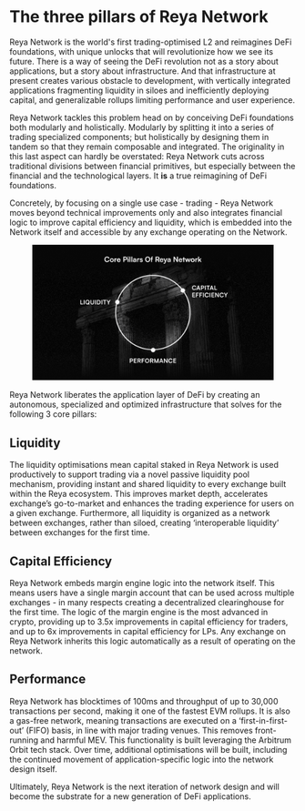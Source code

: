 # The three pillars of Reya Network

Reya Network is the world's first trading-optimised L2 and reimagines DeFi foundations, with unique unlocks that will revolutionize how we see its future. There is a way of seeing the DeFi revolution not as a story about applications, but a story about infrastructure. And that infrastructure at present creates various obstacle to development, with vertically integrated applications fragmenting liquidity in siloes and inefficiently deploying capital, and generalizable rollups limiting performance and user experience.

Reya Network tackles this problem head on by conceiving DeFi foundations both modularly and holistically. Modularly by splitting it into a series of trading specialized components; but holistically by designing them in tandem so that they remain composable and integrated. The originality in this last aspect can hardly be overstated: Reya Network cuts across traditional divisions between financial primitives, but especially between the financial and the technological layers. It **is** a true reimagining of DeFi foundations.

Concretely, by focusing on a single use case - trading - Reya Network moves beyond technical improvements only and also integrates financial logic to improve capital efficiency and liquidity, which is embedded into the Network itself and accessible by any exchange operating on the Network.

<figure><img src=".gitbook/assets/image (17).png" alt=""><figcaption></figcaption></figure>

Reya Network liberates the application layer of DeFi by creating an autonomous, specialized and optimized infrastructure that solves for the following 3 core pillars:

## Liquidity

The liquidity optimisations mean capital staked in Reya Network is used productively to support trading via a novel passive liquidity pool mechanism, providing instant and shared liquidity to every exchange built within the Reya ecosystem. This improves market depth, accelerates exchange’s go-to-market and enhances the trading experience for users on a given exchange. Furthermore, all liquidity is organized as a network between exchanges, rather than siloed, creating ‘interoperable liquidity’ between exchanges for the first time.

## Capital Efficiency

Reya Network embeds margin engine logic into the network itself. This means users have a single margin account that can be used across multiple exchanges - in many respects creating a decentralized clearinghouse for the first time. The logic of the margin engine is the most advanced in crypto, providing up to 3.5x improvements in capital efficiency for traders, and up to 6x improvements in capital efficiency for LPs. Any exchange on Reya Network inherits this logic automatically as a result of operating on the network.

## Performance

Reya Network has blocktimes of 100ms and throughput of up to 30,000 transactions per second, making it one of the fastest EVM rollups. It is also a gas-free network, meaning transactions are executed on a ‘first-in-first-out’ (FIFO) basis, in line with major trading venues. This removes front-running and harmful MEV. This functionality is built leveraging the Arbitrum Orbit tech stack. Over time, additional optimisations will be built, including the continued movement of application-specific logic into the network design itself.

Ultimately, Reya Network is the next iteration of network design and will become the substrate for a new generation of DeFi applications.

